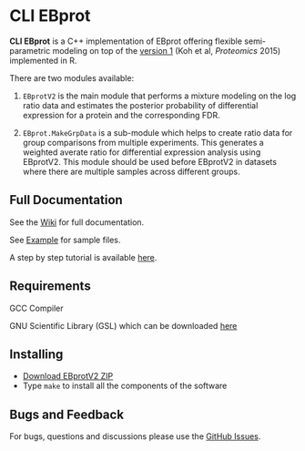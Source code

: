 # CLI EBprot

**CLI EBprot** is a C++ implementation of EBprot offering flexible semi-parametric modeling on top of the [version 1](http://onlinelibrary.wiley.com/doi/10.1002/pmic.201400620/abstract;jsessionid=613BD152847535F4278E0C6ED6ACD036.f02t01) (Koh et al, *Proteomics* 2015) implemented in R.

There are two modules available: 
1. `EBprotV2` is the main module that performs a mixture modeling on the log ratio data and estimates the posterior probability of differential expression for a protein and the corresponding FDR.

2. `EBprot.MakeGrpData` is a sub-module which helps to create ratio data for group comparisons from multiple experiments. This generates a weighted averate ratio for differential expression analysis using EBprotV2. This module should be used before EBprotV2 in datasets where there are multiple samples across different groups. 

## Full Documentation

See the [Wiki](../../../wiki) for full documentation.

See [Example](Example) for sample files.

A step by step tutorial is available [here](../../../wiki/1.-Getting-Started-with-CLI-EBprot).

## Requirements

GCC Compiler

GNU Scientific Library (GSL) which can be downloaded [here](https://www.gnu.org/software/gsl/)

## Installing

* [Download EBprotV2 ZIP](../../../releases/download/v1.0.0/EBprotV2.zip)
* Type `make` to install all the components of the software

## Bugs and Feedback

For bugs, questions and discussions please use the [GitHub Issues](../../../issues).

